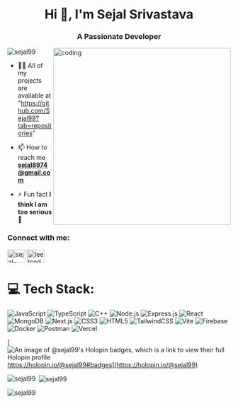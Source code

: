 
<h1 align="center">Hi 👋, I'm Sejal Srivastava</h1>
<h3 align="center">A Passionate Developer</h3>
<img align="right" alt="coding" width="400" src="https://cdn.dribbble.com/users/10549/screenshots/9890798/media/f38f0e4d71d9763c7533641d2418b35b.png?resize=1000x750&vertical=center"> 
<p align="left"> <img src="https://komarev.com/ghpvc/?username=sejal99&label=Profile%20views&color=0e75b6&style=flat" alt="sejal99" /> </p>




- 👨‍💻 All of my projects are available at "https://github.com/Sejal99?tab=repositories"

- 📫 How to reach me **sejal8974@gmail.com**

- ⚡ Fun fact **I think I am too serious 🙂**


<h3 align="left">Connect with me:</h3>
<p align="left">
<a href="https://linkedin.com/in/sejal-srivastava" target="blank"><img align="center" src="https://raw.githubusercontent.com/rahuldkjain/github-profile-readme-generator/master/src/images/icons/Social/linked-in-alt.svg" alt="sejal-srivastava" height="30" width="40" /></a>
<a href="https://leetcode.com/u/Sejal1299" target="blank">
  <img
    align="center"
    src="https://cdn.jsdelivr.net/npm/simple-icons@3.1.0/icons/leetcode.svg"
    alt="leetcode"
    height="30"
    width="40"
  />
</a>

</p>

# 💻 Tech Stack:
![JavaScript](https://img.shields.io/badge/javascript-%23323330.svg?style=for-the-badge&logo=javascript&logoColor=%23F7DF1E)
![TypeScript](https://img.shields.io/badge/typescript-%23007ACC.svg?style=for-the-badge&logo=typescript&logoColor=white)
![C++](https://img.shields.io/badge/c++-%2300599C.svg?style=for-the-badge&logo=c%2B%2B&logoColor=white)
![Node.js](https://img.shields.io/badge/node.js-6DA55F?style=for-the-badge&logo=node.js&logoColor=white)
![Express.js](https://img.shields.io/badge/express.js-%23404d59.svg?style=for-the-badge&logo=express&logoColor=%2361DAFB)
![React](https://img.shields.io/badge/react-%2320232a.svg?style=for-the-badge&logo=react&logoColor=%2361DAFB)
![MongoDB](https://img.shields.io/badge/MongoDB-%234ea94b.svg?style=for-the-badge&logo=mongodb&logoColor=white)
![Next.js](https://img.shields.io/badge/Next-black?style=for-the-badge&logo=next.js&logoColor=white)
![CSS3](https://img.shields.io/badge/css3-%231572B6.svg?style=for-the-badge&logo=css3&logoColor=white)
![HTML5](https://img.shields.io/badge/html5-%23E34F26.svg?style=for-the-badge&logo=html5&logoColor=white)
![TailwindCSS](https://img.shields.io/badge/tailwindcss-%2338B2AC.svg?style=for-the-badge&logo=tailwind-css&logoColor=white)
![Vite](https://img.shields.io/badge/vite-%23646CFF.svg?style=for-the-badge&logo=vite&logoColor=white) 
![Firebase](https://img.shields.io/badge/Firebase-039BE5?style=for-the-badge&logo=Firebase&logoColor=white)
![Docker](https://img.shields.io/badge/docker-%230db7ed.svg?style=for-the-badge&logo=docker&logoColor=white)
![Postman](https://img.shields.io/badge/Postman-FF6C37?style=for-the-badge&logo=postman&logoColor=white)
![Vercel](https://img.shields.io/badge/vercel-%23000000.svg?style=for-the-badge&logo=vercel&logoColor=white)

[![An image of @sejal99's Holopin badges, which is a link to view their full Holopin profile]()https://holopin.io/@sejal99#badges](https://holopin.io/@sejal99)


<p><img align="left" src="https://github-readme-stats.vercel.app/api/top-langs?username=sejal99&show_icons=true&locale=en&layout=compact" alt="sejal99" /></p>

<p>&nbsp;<img align="center" src="https://github-readme-stats.vercel.app/api?username=sejal99&show_icons=true&locale=en" alt="sejal99" /></p>

<p><img align="center" src="https://github-readme-streak-stats.herokuapp.com/?user=sejal99&" alt="sejal99" /></p>
